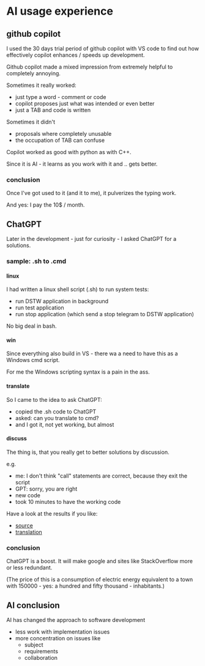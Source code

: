 # AI usage experience
## github copilot
I used the 30 days trial period of github copilot with VS code to find out how effectively copilot enhances / speeds up development.

Github copilot made a mixed impression from extremely helpful to completely annoying.

Sometimes it really worked:
- just type a word - comment or code
- copilot proposes just what was intended or even better
- just a TAB and code is written

Sometimes it didn't
- proposals where completely unusable
- the occupation of TAB can confuse

Copilot worked as good with python as with C++.

Since it is AI - it learns as you work with it and .. gets better.

### conclusion

Once I've got used to it (and it to me), it pulverizes the typing work.

And yes: I pay the 10$ / month.

## ChatGPT
Later in the development - just for curiosity - I asked ChatGPT for a solutions.

### sample: .sh to .cmd
#### linux
I had written a linux shell script (.sh) to run system tests:
- run DSTW application in background
- run test application
- run stop application (which send a stop telegram to DSTW application)

No big deal in bash.

#### win
Since everything also build in VS - there wa a need to have this as a Windows cmd script.

For me the Windows scripting syntax is a pain in the ass.

#### translate
So I came to the idea to ask ChatGPT:
- copied the .sh code to ChatGPT
- asked: can you translate to cmd?
- and I got it, not yet working, but almost

#### discuss
The thing is, that you really get to better solutions by discussion.

e.g.
- me: I don't think "call" statements are correct, because they exit the script
- GPT: sorry, you are right
- new code
- took 10 minutes to have the working code

Have a look at the results if you like:
-   [source](make/runSystemTests.sh)
-   [translation](make/runSystemTests.cmd)

### conclusion
ChatGPT is a boost. It will make google and sites like StackOverflow more or less redundant.

(The price of this is a consumption of electric energy equivalent to a town with 150000 - yes: a hundred and fifty thousand - inhabitants.)

## AI conclusion
AI has changed the approach to software development
- less work with implementation issues
- more concentration on issues like
    - subject
    - requirements
    - collaboration
